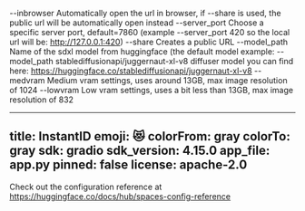 --inbrowser    		Automatically open the url in browser, if --share is used, the public url will be automatically open instead
--server_port    	Choose a specific server port, default=7860 (example --server_port 420    so the local url will be:  http://127.0.0.1:420)
--share				Creates a public URL
--model_path		Name of the sdxl model from huggingface   (the default model example: --model_path stablediffusionapi/juggernaut-xl-v8     diffuser model you can find here: https://huggingface.co/stablediffusionapi/juggernaut-xl-v8
--medvram			Medium vram settings, uses around 13GB, max image resolution of 1024
--lowvram			Low vram settings, uses a bit less than 13GB, max image resolution of 832


---
title: InstantID
emoji: 😻
colorFrom: gray
colorTo: gray
sdk: gradio
sdk_version: 4.15.0
app_file: app.py
pinned: false
license: apache-2.0
---

Check out the configuration reference at https://huggingface.co/docs/hub/spaces-config-reference
